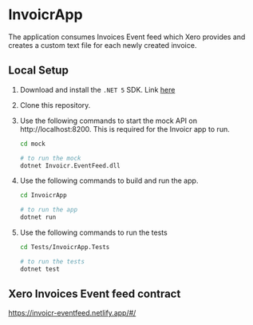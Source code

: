 # InvoicrApp

The application consumes Invoices Event feed which Xero provides and creates a custom text file for each newly created invoice.

## Local Setup

1. Download and install the `.NET 5` SDK. Link [here](https://dotnet.microsoft.com/download/dotnet/5.0)
2. Clone this repository.
3. Use the following commands to start the mock API on http://localhost:8200. This is required for the Invoicr app to run.

   ```bash
   cd mock

   # to run the mock
   dotnet Invoicr.EventFeed.dll
   ```

4. Use the following commands to build and run the app.

   ```bash
   cd InvoicrApp

   # to run the app
   dotnet run
   ```

5. Use the following commands to run the tests

   ```bash
   cd Tests/InvoicrApp.Tests

   # to run the tests
   dotnet test
   ```

## Xero Invoices Event feed contract

https://invoicr-eventfeed.netlify.app/#/
